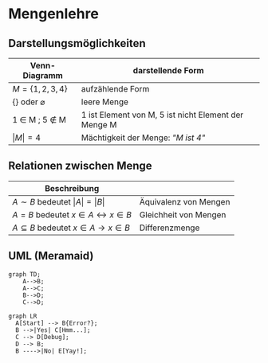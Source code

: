 # Mengenlehre

## Darstellungsmöglichkeiten

|Venn-Diagramm|darstellende Form|
|--------|--------|
$M = \{1,2,3,4\}$ | aufzählende Form
$\{    \}$  oder $\varnothing$  | leere Menge
1 $\in$ M ; 5 $\notin$ M | 1 ist Element von M, 5 ist nicht Element der Menge M
$\vert  M \vert  = 4$|Mächtigkeit der Menge: *"M ist 4"*

## Relationen zwischen Menge

|Beschreibung| |
------ | -----
$A \sim B$   bedeutet $\vert  A \vert =  \vert  B \vert$ | Äquivalenz von Mengen
$A = B$   bedeutet $x \in A \leftrightarrow x \in B$ | Gleichheit von Mengen
$A \subseteq B$   bedeutet $x \in A \rightarrow x \in B$ | Differenzmenge


## UML (Meramaid)

```mermaid
graph TD;
    A-->B;
    A-->C;
    B-->D;
    C-->D;
```

``` mermaid
graph LR
  A[Start] --> B{Error?};
  B -->|Yes| C[Hmm...];
  C --> D[Debug];
  D --> B;
  B ---->|No| E[Yay!];
```
